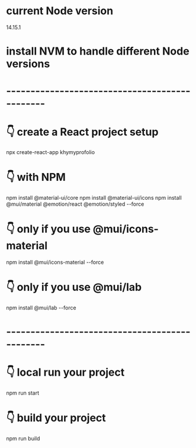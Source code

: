 # current Node version
14.15.1

# install NVM to handle different Node versions

# ----------------------------------------------

# 👇️ create a React project setup
npx create-react-app khymyprofolio

# 👇️ with NPM
npm install @material-ui/core
npm install @material-ui/icons
npm install @mui/material @emotion/react @emotion/styled --force

# 👇️ only if you use @mui/icons-material
npm install @mui/icons-material --force

# 👇️ only if you use @mui/lab
npm install @mui/lab --force

# ----------------------------------------------

# 👇️ local run your project
npm run start

# 👇️ build your project
npm run build